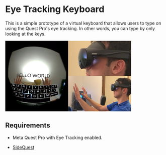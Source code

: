 # Eye Tracking Keyboard

This is a simple prototype of a virtual keyboard that allows users to type on using the Quest Pro's eye tracking. In other words, you can type by only looking at the keys.

<a href="https://youtu.be/F_BDJ5TxftQ"><img src="Images/video.jpg" width="400"/></a>

## Requirements

 - Meta Quest Pro with Eye Tracking enabled.
 
 - [SideQuest](https://sidequestvr.com)


